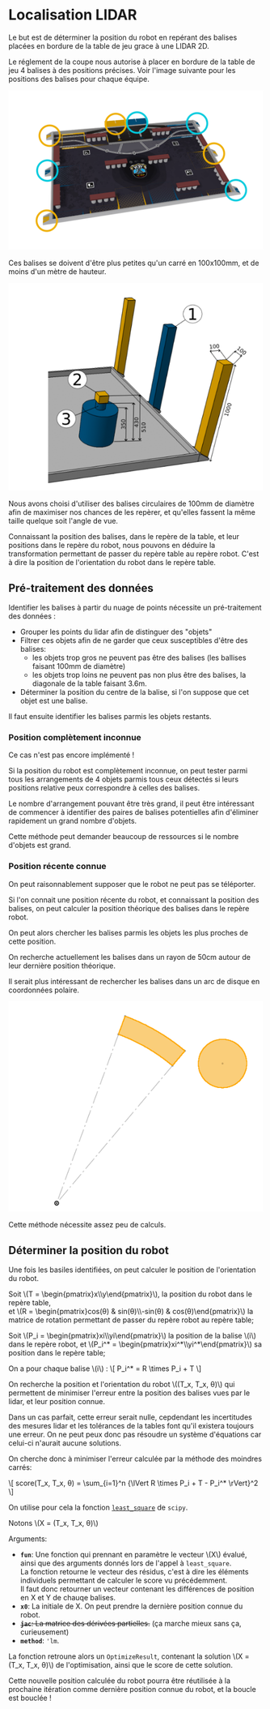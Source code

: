 # Localisation LIDAR

Le but est de déterminer la position du robot en repérant des balises placées en bordure de la table de jeu grace à une LIDAR 2D.

Le réglement de la coupe nous autorise à placer en bordure de la table de jeu 4 balises à des positions précises. Voir l'image suivante pour les positions des balises pour chaque équipe.

![](positions_balises.svg "Position des balises")

Ces balises se doivent d'être plus petites qu'un carré en 100x100mm, et de moins d'un mètre de hauteur.

![](detail_balises.png "Détail des balises")

Nous avons choisi d'utiliser des balises circulaires de 100mm de diamètre afin de maximiser nos chances de les repèrer, et qu'elles fassent la même taille quelque soit l'angle de vue.


Connaissant la position des balises, dans le repère de la table, et leur positions dans le repère du robot, nous pouvons en déduire la transformation permettant de passer du repère table au repère robot. C'est à dire la position de l'orientation du robot dans le repère table.


## Pré-traitement des données

Identifier les balises à partir du nuage de points nécessite un pré-traitement des données :

- Grouper les points du lidar afin de distinguer des "objets"
- Filtrer ces objets afin de ne garder que ceux susceptibles d'être des balises:
    - les objets trop gros ne peuvent pas être des balises (les ballises faisant 100mm de diamètre)
    - les objets trop loins ne peuvent pas non plus être des balises, la diagonale de la table faisant 3.6m.
- Déterminer la position du centre de la balise, si l'on suppose que cet objet est une balise.

Il faut ensuite identifier les balises parmis les objets restants.

### Position complètement inconnue

<div class="warning">Ce cas n'est pas encore implémenté !</div>

Si la position du robot est complètement inconnue, on peut tester parmi tous les arrangements de 4 objets parmis tous ceux détectés si leurs positions relative peux correspondre à celles des balises.

Le nombre d'arrangement pouvant être très grand, il peut être intéressant de commencer à identifier des paires de balises potentielles afin d'éliminer rapidement un grand nombre d'objets.

Cette méthode peut demander beaucoup de ressources si le nombre d'objets est grand.

### Position récente connue

On peut raisonnablement supposer que le robot ne peut pas se téléporter.

Si l'on connait une position récente du robot, et connaissant la position des balises, on peut calculer la position théorique des balises dans le repère robot.

On peut alors chercher les balises parmis les objets les plus proches de cette position.

On recherche actuellement les balises dans un rayon de 50cm autour de leur dernière position théorique. 

Il serait plus intéressant de rechercher les balises dans un arc de disque en coordonnées polaire.

![](zone_recherche.png "Zone de recherche des balises")

Cette méthode nécessite assez peu de calculs.

## Déterminer la position du robot

Une fois les basiles identifiées, on peut calculer le position de l'orientation du robot.

Soit \\(T = \begin{pmatrix}x\\\\y\end{pmatrix}\\), la position du robot dans le repère table,  
et \\(R = \begin{pmatrix}cos(θ) & sin(θ)\\\\-sin(θ) & cos(θ)\end{pmatrix}\\) la matrice de rotation permettant de passer du repère robot au repère table;

Soit \\(P_i = \begin{pmatrix}xi\\\\yi\end{pmatrix}\\) la position de la balise \\(i\\) dans le repère robot, et \\(P_i^* = \begin{pmatrix}xi^\*\\\\yi^\*\end{pmatrix}\\) sa position dans le repère table;

On a pour chaque balise \\(i\\) : \\[ P_i^* = R \times P_i + T \\]

On recherche la position et l'orientation du robot \\((T_x, T_x, θ)\\)  qui permettent de minimiser l'erreur entre la position des balises vues par le lidar, et leur position connue.

Dans un cas parfait, cette erreur serait nulle, cepdendant les incertitudes des mesures lidar et les tolérances de la tables font qu'il existera toujours une erreur. On ne peut peux donc pas résoudre un système d'équations car celui-ci n'aurait aucune solutions.

On cherche donc à minimiser l'erreur calculée par la méthode des moindres carrés:

\\[ score(T_x, T_x, θ) = \sum_{i=1}^n {\lVert R \times P_i + T - P_i^* \rVert}^2 \\]


On utilise pour cela la fonction [`least_square`](https://docs.scipy.org/doc/scipy/reference/generated/scipy.optimize.least_squares.html) de `scipy`.

Notons \\(X = (T_x, T_x, θ)\\)

Arguments:

- **`fun`**: Une fonction qui prennant en paramètre le vecteur \\(X\\) évalué, ainsi que des arguments donnés lors de l'appel à `least_square`.  
  La fonction retourne le vecteur des résidus, c'est à dire les éléments individuels permettant de calculer le score vu précédemment.  
  Il faut donc retourner un vecteur contenant les différences de position en X et Y de chauqe balises.
- **`x0`**: La initiale de X. On peut prendre la dernière position connue du robot.
- ~~**`jac`**: La matrice des dérivées partielles.~~ (ça marche mieux sans ça, curieusement)
- **`method`**: `'lm`. 

La fonction retroune alors un `OptimizeResult`, contenant la solution \\(X = (T_x, T_x, θ)\\) de l'optimisation, ainsi que le score de cette solution.

Cette nouvelle position calculée du robot pourra être réutilisée à la prochaine itération comme dernière position connue du robot, et la boucle est bouclée !


